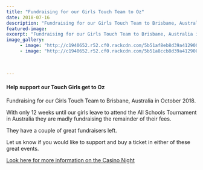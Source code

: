 ```yaml
---
title: "Fundraising for our Girls Touch Team to Oz"
date: 2018-07-16
description: "Fundraising for our Girls Touch Team to Brisbane, Australia in October 2018..."
featured-image: 
excerpt: "Fundraising for our Girls Touch Team to Brisbane, Australia in October 2018."
image_gallery:
     - image: "http://c1940652.r52.cf0.rackcdn.com/5b51af8eb8d39a4129000745/Touch-team-fundraiser-hungi-chop-suey.jpg"
     - image: "http://c1940652.r52.cf0.rackcdn.com/5b51a8ccb8d39a4129000743/CASINO-NIGHT-POSTER.jpg"
    
    
    
---
```


<h4>Help support our Touch Girls get to Oz</h4>
<p><span>Fundraising for our Girls Touch Team to Brisbane, Australia in October 2018.</span></p>
<p><span>With only 12 weeks until our girls leave to attend the All Schools Tournament in Australia they are madly fundraising the remainder of their fees.</span></p>
<p><span>They have a couple of great fundraisers left.</span></p>
<p><span>Let us know if you would like to support and buy a ticket in either of these great events.</span></p>
<p><a href="http://www.whanganuihigh.school.nz/news/upcoming-events-2/casino-night-help-support-our-touch-girls-get-to-oz">Look here for more information on the Casino Night</a></p>

